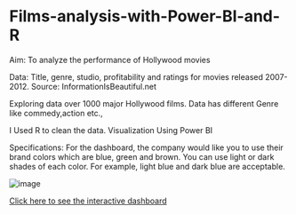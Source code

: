 # Films-analysis-with-Power-BI-and-R

Aim: To analyze the performance of Hollywood movies 

Data: Title, genre, studio, profitability and ratings for movies released 2007-2012. Source: InformationIsBeautiful.net 

Exploring data over 1000 major Hollywood films. Data has different Genre like commedy,action etc.,

I Used R to clean the data. Visualization Using Power BI

Specifications: For the dashboard, the company would like you to use their brand colors which are blue, green and brown. You can use light or dark shades of each color. For example, light blue and dark blue are acceptable. 

![image](https://user-images.githubusercontent.com/99494839/232023934-9905b111-724b-4a5a-a42a-a0365143b191.png)

<a href="https://app.powerbi.com/groups/me/reports/72fc0367-a9b5-4d4d-9ec5-599c21220866/ReportSection">Click here to see the interactive dashboard</a>
